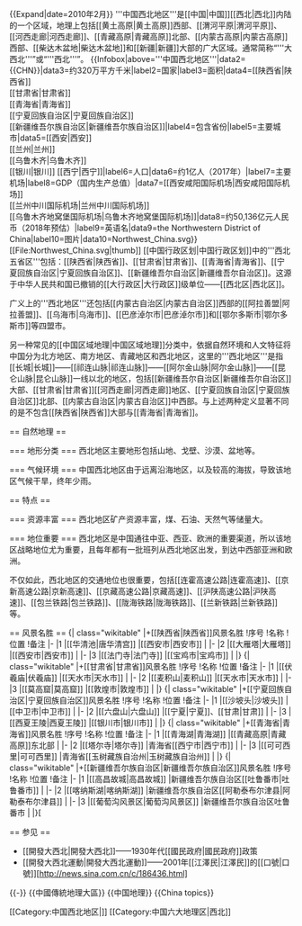 {{Expand|date=2010年2月}}
'''中国西北地区'''是[[中国|中国]][[西北|西北]]内陆的一个区域，地理上包括[[黄土高原|黄土高原]]西部、[[渭河平原|渭河平原]]、[[河西走廊|河西走廊]]、[[青藏高原|青藏高原]]北部、[[内蒙古高原|内蒙古高原]]西部、[[柴达木盆地|柴达木盆地]]和[[新疆|新疆]]大部的广大区域。通常简称“'''大西北'''”或“'''西北'''”。
{{Infobox|above='''中国西北地区'''|data2={{CHN}}|data3=约320万平方千米|label2=国家|label3=面积|data4=[[陕西省|陕西省]]<br />[[甘肃省|甘肃省]]<br />[[青海省|青海省]]<br />[[宁夏回族自治区|宁夏回族自治区]]<br />[[新疆维吾尔族自治区|新疆维吾尔族自治区]]|label4=包含省份|label5=主要城市|data5=[[西安|西安]]
<br />[[兰州|兰州]]
<br />[[乌鲁木齐|乌鲁木齐]]
<br />[[银川|银川]]
[[西宁|西宁]]|label6=人口|data6=约1亿人（2017年）|label7=主要机场|label8=GDP（国内生产总值）|data7=[[西安咸阳国际机场|西安咸阳国际机场]]<br />[[兰州中川国际机场|兰州中川国际机场]]<br />[[乌鲁木齐地窝堡国际机场|乌鲁木齐地窝堡国际机场]]|data8=约50,136亿元人民币（2018年预估）|label9=英语名|data9=the Northwestern District of China|label10=图片|data10=Northwest_China.svg}}[[File:Northwest_China.svg|thumb]]
[[中国行政区划|中国行政区划]]中的'''西北五省区'''包括：[[陕西省|陕西省]]、[[甘肃省|甘肃省]]、[[青海省|青海省]]、[[宁夏回族自治区|宁夏回族自治区]]、[[新疆维吾尔自治区|新疆维吾尔自治区]]。这源于中华人民共和国已撤销的[[大行政区|大行政区]]级单位——[[西北区|西北区]]。

广义上的'''西北地区'''还包括[[内蒙古自治区|内蒙古自治区]]西部的[[阿拉善盟|阿拉善盟]]、[[乌海市|乌海市]]、[[巴彦淖尔市|巴彦淖尔市]]和[[鄂尔多斯市|鄂尔多斯市]]等四盟市。

另一种常见的[[中国区域地理|中国区域地理]]分类中，依据自然环境和人文特征将中国分为北方地区、南方地区、青藏地区和西北地区，这里的'''西北地区'''是指[[长城|长城]]——[[祁连山脉|祁连山脉]]——[[阿尔金山脉|阿尔金山脉]]——[[昆仑山脉|昆仑山脉]]一线以北的地区，包括[[新疆维吾尔自治区|新疆维吾尔自治区]]大部、[[甘肃省|甘肃省]][[河西走廊|河西走廊]]地区、[[宁夏回族自治区|宁夏回族自治区]]北部、[[内蒙古自治区|内蒙古自治区]]中西部。与上述两种定义显著不同的是不包含[[陕西省|陕西省]]大部与[[青海省|青海省]]。

== 自然地理 ==

=== 地形分类 ===
西北地区主要地形包括山地、戈壁、沙漠、盆地等。

=== 气候环境 ===
中国西北地区由于远离沿海地区，以及较高的海拔，导致该地区气候干旱，终年少雨。

== 特点 ==

=== 资源丰富 ===
西北地区矿产资源丰富，煤、石油、天然气等储量大。

=== 地位重要 ===
西北地区是中国通往中亚、西亚、欧洲的重要渠道，所以该地区战略地位尤为重要，且每年都有一批班列从西北地区出发，到达中西部亚洲和欧洲。

不仅如此，西北地区的交通地位也很重要，包括[[连霍高速公路|连霍高速]]、[[京新高速公路|京新高速]]、[[京藏高速公路|京藏高速]]、[[沪陕高速公路|沪陕高速]]、[[包兰铁路|包兰铁路]]、[[陇海铁路|陇海铁路]]、[[兰新铁路|兰新铁路]]等。

== 风景名胜 ==
{| class="wikitable"
|+[[陕西省|陕西省]]风景名胜
!序号
!名称
!位置
!备注
|-
|1
|[[华清池|唐华清宫]]
|[[西安市|西安市]]
|
|-
|2
|[[大雁塔|大雁塔]]
|[[西安市|西安市]]
|
|-
|3
|[[法门寺|法门寺]]
|[[宝鸡市|宝鸡市]]
|
|}
{| class="wikitable"
|+[[甘肃省|甘肃省]]风景名胜
!序号
!名称
!位置
!备注
|-
|1
|[[伏羲庙|伏羲庙]]
|[[天水市|天水市]]
|
|-
|2
|[[麦积山|麦积山]]
|[[天水市|天水市]]
|
|-
|3
|[[莫高窟|莫高窟]]
|[[敦煌市|敦煌市]]
|
|}
{| class="wikitable"
|+[[宁夏回族自治区|宁夏回族自治区]]风景名胜
!序号
!名称
!位置
!备注
|-
|1
|[[沙坡头|沙坡头]]
|[[中卫市|中卫市]]
|
|-
|2
|[[六盘山|六盘山]]
|[[宁夏|宁夏]]、[[甘肃|甘肃]]
|
|-
|3
|[[西夏王陵|西夏王陵]]
|[[银川市|银川市]]
|
|}
{| class="wikitable"
|+[[青海省|青海省]]风景名胜
!序号
!名称
!位置
!备注
|-
|1
|[[青海湖|青海湖]]
|[[青藏高原|青藏高原]]东北部
|
|-
|2
|[[塔尔寺|塔尔寺]]
|青海省[[西宁市|西宁市]]
|
|-
|3
|[[可可西里|可可西里]]
|青海省[[玉树藏族自治州|玉树藏族自治州]]
|
|}
{| class="wikitable"
|+[[新疆维吾尔族自治区|新疆维吾尔族自治区]]风景名胜
!序号
!名称
!位置
!备注
|-
|1
|[[高昌故城|高昌故城]]
|新疆维吾尔族自治区[[吐鲁番市|吐鲁番市]]
|
|-
|2
|[[喀纳斯湖|喀纳斯湖]]
|新疆维吾尔族自治区[[阿勒泰布尔津县|阿勒泰布尔津县]]
|
|-
|3
|[[葡萄沟风景区|葡萄沟风景区]]
|新疆维吾尔族自治区吐鲁番市
|
|}[

== 参见 ==
* [[開發大西北|開發大西北]]——1930年代[[國民政府|國民政府]]政策
* [[開發大西北運動|開發大西北運動]]——2001年[[江澤民|江澤民]]的[[口號|口號]][http://news.sina.com.cn/c/186436.html]

{{-}}
{{中國傳統地理大區}}
{{中国地理}}
{{China topics}}

[[Category:中国西北地区|]]
[[Category:中国六大地理区|西北]]